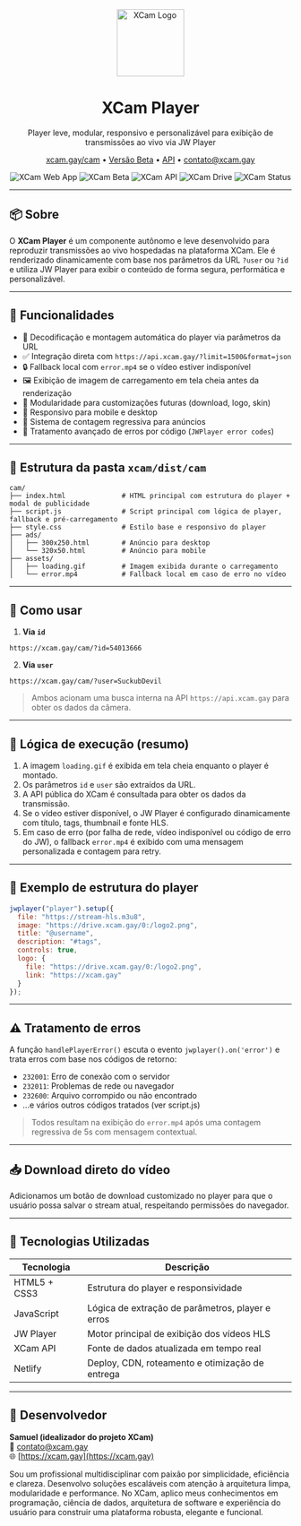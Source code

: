 <div align="center">
  <img src="https://drive.xcam.gay/0:/logo2.svg" width="120" alt="XCam Logo"/>
  <h1>XCam Player</h1>
  <p>Player leve, modular, responsivo e personalizável para exibição de transmissões ao vivo via JW Player</p>

  <p align="center">
    <a href="https://xcam.gay/cam">xcam.gay/cam</a> •
    <a href="https://beta.xcam.gay">Versão Beta</a> •
    <a href="https://api.xcam.gay">API</a> •
    <a href="mailto:contato@xcam.gay">contato@xcam.gay</a>
  </p>

  <p align="center">
    <img src="https://api.netlify.com/api/v1/badges/ded26182-8393-4141-ab43-7ba4c85cc568/deploy-status" alt="XCam Web App">
    <img src="https://api.netlify.com/api/v1/badges/a275d640-eef5-44cd-bebd-dd4301f59428/deploy-status" alt="XCam Beta">
    <img src="https://api.netlify.com/api/v1/badges/b3bf1a04-7e16-40b3-8972-676895751821/deploy-status" alt="XCam API">
    <img src="https://api.netlify.com/api/v1/badges/03b67a1e-db8a-493b-bfc7-d6f494ce2396/deploy-status" alt="XCam Drive">
    <img src="https://api.netlify.com/api/v1/badges/1672f90b-0206-4302-988e-de804cc49dc0/deploy-status" alt="XCam Status">
  </p>
</div>

---

## 📦 Sobre

O **XCam Player** é um componente autônomo e leve desenvolvido para reproduzir transmissões ao vivo hospedadas na plataforma XCam. Ele é renderizado dinamicamente com base nos parâmetros da URL `?user` ou `?id` e utiliza JW Player para exibir o conteúdo de forma segura, performática e personalizável.

---

## 🔧 Funcionalidades

- 🧠 Decodificação e montagem automática do player via parâmetros da URL
- ✅ Integração direta com `https://api.xcam.gay/?limit=1500&format=json`
- 🔒 Fallback local com `error.mp4` se o vídeo estiver indisponível
- 🖼️ Exibição de imagem de carregamento em tela cheia antes da renderização
- 🧩 Modularidade para customizações futuras (download, logo, skin)
- 📱 Responsivo para mobile e desktop
- 🧪 Sistema de contagem regressiva para anúncios
- 🎯 Tratamento avançado de erros por código (`JWPlayer error codes`)

---

## 📁 Estrutura da pasta `xcam/dist/cam`

```
cam/
├── index.html              # HTML principal com estrutura do player + modal de publicidade
├── script.js               # Script principal com lógica de player, fallback e pré-carregamento
├── style.css               # Estilo base e responsivo do player
├── ads/
│   ├── 300x250.html        # Anúncio para desktop
│   └── 320x50.html         # Anúncio para mobile
├── assets/
│   ├── loading.gif         # Imagem exibida durante o carregamento
│   └── error.mp4           # Fallback local em caso de erro no vídeo
```

---

## 🚀 Como usar

1. **Via `id`**

```
https://xcam.gay/cam/?id=54013666
```

2. **Via `user`**

```
https://xcam.gay/cam/?user=SuckubDevil
```

> Ambos acionam uma busca interna na API `https://api.xcam.gay` para obter os dados da câmera.

---

## 🧠 Lógica de execução (resumo)

1. A imagem `loading.gif` é exibida em tela cheia enquanto o player é montado.
2. Os parâmetros `id` e `user` são extraídos da URL.
3. A API pública do XCam é consultada para obter os dados da transmissão.
4. Se o vídeo estiver disponível, o JW Player é configurado dinamicamente com título, tags, thumbnail e fonte HLS.
5. Em caso de erro (por falha de rede, vídeo indisponível ou código de erro do JW), o fallback `error.mp4` é exibido com uma mensagem personalizada e contagem para retry.

---

## 🧪 Exemplo de estrutura do player

```js
jwplayer("player").setup({
  file: "https://stream-hls.m3u8",
  image: "https://drive.xcam.gay/0:/logo2.png",
  title: "@username",
  description: "#tags",
  controls: true,
  logo: {
    file: "https://drive.xcam.gay/0:/logo2.png",
    link: "https://xcam.gay"
  }
});
```

---

## ⚠️ Tratamento de erros

A função `handlePlayerError()` escuta o evento `jwplayer().on('error')` e trata erros com base nos códigos de retorno:

* `232001`: Erro de conexão com o servidor
* `232011`: Problemas de rede ou navegador
* `232600`: Arquivo corrompido ou não encontrado
* ...e vários outros códigos tratados (ver script.js)

> Todos resultam na exibição do `error.mp4` após uma contagem regressiva de 5s com mensagem contextual.

---

## 📥 Download direto do vídeo

Adicionamos um botão de download customizado no player para que o usuário possa salvar o stream atual, respeitando permissões do navegador.

---

## 🧩 Tecnologias Utilizadas

| Tecnologia   | Descrição                                        |
| ------------ | ------------------------------------------------ |
| HTML5 + CSS3 | Estrutura do player e responsividade             |
| JavaScript   | Lógica de extração de parâmetros, player e erros |
| JW Player    | Motor principal de exibição dos vídeos HLS       |
| XCam API     | Fonte de dados atualizada em tempo real          |
| Netlify      | Deploy, CDN, roteamento e otimização de entrega  |

---

## 👤 Desenvolvedor

**Samuel (idealizador do projeto XCam)**  
📧 [contato@xcam.gay](mailto:contato@xcam.gay)  
🌐 [https://xcam.gay](https://xcam.gay)

Sou um profissional multidisciplinar com paixão por simplicidade, eficiência e clareza. Desenvolvo soluções escaláveis com atenção à arquitetura limpa, modularidade e performance. No XCam, aplico meus conhecimentos em programação, ciência de dados, arquitetura de software e experiência do usuário para construir uma plataforma robusta, elegante e funcional.
